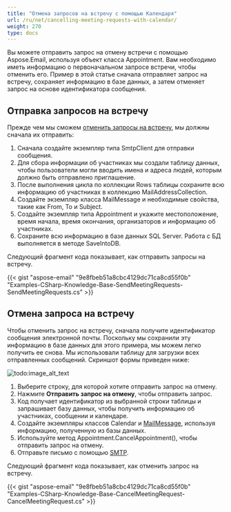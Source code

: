 ```yaml
---
title: "Отмена запросов на встречу с помощью Календаря"
url: /ru/net/cancelling-meeting-requests-with-calendar/
weight: 270
type: docs
---
```



Вы можете отправить запрос на отмену встречи с помощью Aspose.Email, используя объект класса Appointment. Вам необходимо иметь информацию о первоначальном запросе встречи, чтобы отменить его. Пример в этой статье сначала отправляет запрос на встречу, сохраняет информацию в базе данных, а затем отменяет запрос на основе идентификатора сообщения.
## **Отправка запросов на встречу**
Прежде чем мы сможем [отменить запросы на встречу](#cancelling-meeting-request), мы должны сначала их отправить:

1. Сначала создайте экземпляр типа SmtpClient для отправки сообщения.
1. Для сбора информации об участниках мы создали таблицу данных, чтобы пользователи могли вводить имена и адреса людей, которым должно быть отправлено приглашение.
1. После выполнения цикла по коллекции Rows таблицы сохраните всю информацию об участниках в коллекцию MailAddressCollection.
1. Создайте экземпляр класса MailMessage и необходимые свойства, такие как From, To и Subject.
1. Создайте экземпляр типа Appointment и укажите местоположение, время начала, время окончания, организаторов и информацию об участниках.
1. Сохраните всю информацию в базе данных SQL Server. Работа с БД выполняется в методе SaveIntoDB.

Следующий фрагмент кода показывает, как отправить запросы на встречу.



{{< gist "aspose-email" "9e8fbeb51a8cbc4129dc71ca8cd55f0b" "Examples-CSharp-Knowledge-Base-SendMeetingRequests-SendMeetingRequests.cs" >}}
## **Отмена запроса на встречу**
Чтобы отменить запрос на встречу, сначала получите идентификатор сообщения электронной почты. Поскольку мы сохранили эту информацию в базе данных для этого примера, мы можем легко получить ее снова. Мы использовали таблицу для загрузки всех отправленных сообщений. Скриншот формы приведен ниже: 

![todo:image_alt_text](cancelling-meeting-requests-with-calendar_1.png)

1. Выберите строку, для которой хотите отправить запрос на отмену.
1. Нажмите **Отправить запрос на отмену**, чтобы отправить запрос.
1. Код получает идентификатор из выбранной строки таблицы и запрашивает базу данных, чтобы получить информацию об участниках, сообщении и календаре.
1. Создайте экземпляры классов Calendar и [MailMessage](https://apireference.aspose.com/email/net/aspose.email/mailmessage), используя информацию, полученную из базы данных.
1. Используйте метод Appointment.CancelAppointment(), чтобы отправить запрос на отмену.
1. Отправьте письмо с помощью [SMTP](https://apireference.aspose.com/email/net/aspose.email.clients.smtp/smtpclient).

Следующий фрагмент кода показывает, как отменить запрос на встречу.



{{< gist "aspose-email" "9e8fbeb51a8cbc4129dc71ca8cd55f0b" "Examples-CSharp-Knowledge-Base-CancelMeetingRequest-CancelMeetingRequest.cs" >}}